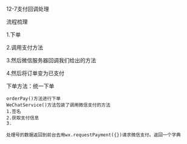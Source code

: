 12-7支付回调处理



流程梳理

1.下单

2.调用支付方法

3.然后微信服务器回调我们给出的方法

4.然后将订单变为已支付



下单方法：统一下单

```
orderPay()方法进行下单
WeChatService()方法包装了调用微信支付的方法
1.签名
2.获取支付信息
3.

处理号的数据返回到前台去用wx.requestPayment({})请求微信支付。返回一个字典
```

